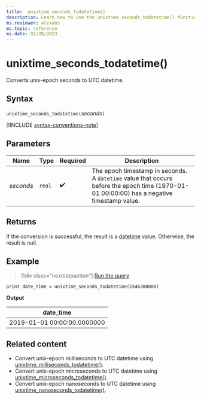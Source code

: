 ```yaml
---
title:  unixtime_seconds_todatetime()
description: Learn how to use the unixtime_seconds_todatetime() function to convert unix-epoch seconds to UTC datetime.
ms.reviewer: alexans
ms.topic: reference
ms.date: 02/28/2023
---
```

# unixtime_seconds_todatetime()

Converts unix-epoch seconds to UTC datetime.

## Syntax

`unixtime_seconds_todatetime(`*seconds*`)`

[!INCLUDE [syntax-conventions-note](../includes/syntax-conventions-note.md)]

## Parameters

| Name | Type | Required | Description |
|--|--|--|--|
| *seconds* | `real` |  :heavy_check_mark: | The epoch timestamp in seconds. A `datetime` value that occurs before the epoch time (1970-01-01 00:00:00) has a negative timestamp value.|

## Returns

If the conversion is successful, the result is a [datetime](scalar-data-types/datetime.md) value. Otherwise, the result is null.

## Example

> [!div class="nextstepaction"]
> <a href="https://dataexplorer.azure.com/clusters/help/databases/Samples?query=H4sIAAAAAAAAAysoyswrUUhJLEmNL8nMTVWwVSjNy6wAMeOLU5Pz81KK40vyQdIgIQ1DUxMzYwMDCwMDTQDkH54GOQAAAA==" target="_blank">Run the query</a>

```kusto
print date_time = unixtime_seconds_todatetime(1546300800)
```

**Output**

|date_time|
|---|
|2019-01-01 00:00:00.0000000|

## Related content

* Convert unix-epoch milliseconds to UTC datetime using [unixtime_milliseconds_todatetime()](unixtime-milliseconds-todatetime-function.md).
* Convert unix-epoch microseconds to UTC datetime using [unixtime_microseconds_todatetime()](unixtime-microseconds-todatetime-function.md).
* Convert unix-epoch nanoseconds to UTC datetime using [unixtime_nanoseconds_todatetime()](unixtime-nanoseconds-todatetime-function.md).
